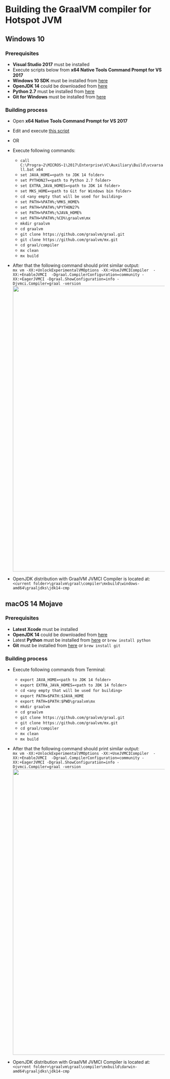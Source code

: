# Building the GraalVM compiler for Hotspot JVM

## Windows 10

### Prerequisites
- **Visual Studio 2017** must be installed 
- Execute scripts below from **x64 Native Tools Command Prompt for VS 2017**
- **Windows 10 SDK** must be installed from [here](https://go.microsoft.com/fwlink/p/?linkid=2120843)
- **OpenJDK 14** could be downloaded from [here](https://bell-sw.com/pages/downloads/?release=14.0.1+8)
- **Python 2.7** must be installed from [here](https://www.python.org/ftp/python/2.7.18/python-2.7.18.amd64.msi)
- **Git for Windows** must be installed from [here](https://git-scm.com/download/win)

### Building process 
- Open **x64 Native Tools Command Prompt for VS 2017**
- Edit and execute [this script](https://github.com/dredwardhyde/graalvm-building-instructions/blob/master/graal_script.bat)
- OR
- Execute following commands:
  - ```call C:\Progra~2\MICROS~1\2017\Enterprise\VC\Auxiliary\Build\vcvarsall.bat x64```
  - ```set JAVA_HOME=<path to JDK 14 folder>```
  - ```set PYTHON27=<path to Python 2.7 folder>```
  - ```set EXTRA_JAVA_HOMES=<path to JDK 14 folder>```
  - ```set MKS_HOME=<path to Git for Windows bin folder>```
  - ```cd <any empty that will be used for building>```
  - ```set PATH=%PATH%;%MKS_HOME%```
  - ```set PATH=%PATH%;%PYTHON27%```
  - ```set PATH=%PATH%;%JAVA_HOME%```
  - ```set PATH=%PATH%;%CD%\graalvm\mx```
  - ```mkdir graalvm```
  - ```cd graalvm```
  - ```git clone https://github.com/graalvm/graal.git```
  - ```git clone https://github.com/graalvm/mx.git```
  - ```cd graal/compiler```
  - ```mx clean```
  - ```mx build```

 - After that the following command should print similar output:  
    ```mx vm -XX:+UnlockExperimentalVMOptions -XX:+UseJVMCICompiler  -XX:+EnableJVMCI  -Dgraal.CompilerConfiguration=community -    XX:+EagerJVMCI -Dgraal.ShowConfiguration=info -Djvmci.Compiler=graal -version```  
      <img src="https://raw.githubusercontent.com/dredwardhyde/graalvm-building-instructions/master/win_result.png" width="900"/>  
  - OpenJDK distribution with GraalVM JVMCI Compiler is located at:  
  ```<current folder>\graalvm\graal\compiler\mxbuild\windows-amd64\graaljdks\jdk14-cmp```
  
  
## macOS 14 Mojave

### Prerequisites
- **Latest Xcode** must be installed 
- **OpenJDK 14** could be downloaded from [here](https://bell-sw.com/pages/downloads/?release=14.0.1+8)
- Latest **Python** must be installed from [here](https://www.python.org/downloads/mac-osx/) or ```brew install python```
- **Git** must be installed from [here](https://git-scm.com/download/mac) or ```brew install git```

### Building process 
- Execute following commands from Terminal:
  - ```export JAVA_HOME=<path to JDK 14 folder>```
  - ```export EXTRA_JAVA_HOMES=<path to JDK 14 folder>```
  - ```cd <any empty that will be used for building>```
  - ```export PATH=$PATH:$JAVA_HOME```
  - ```export PATH=$PATH:$PWD\graalvm\mx```
  - ```mkdir graalvm```
  - ```cd graalvm```
  - ```git clone https://github.com/graalvm/graal.git```
  - ```git clone https://github.com/graalvm/mx.git```
  - ```cd graal/compiler```
  - ```mx clean```
  - ```mx build```

 - After that the following command should print similar output:  
    ```mx vm -XX:+UnlockExperimentalVMOptions -XX:+UseJVMCICompiler  -XX:+EnableJVMCI  -Dgraal.CompilerConfiguration=community -    XX:+EagerJVMCI -Dgraal.ShowConfiguration=info -Djvmci.Compiler=graal -version```  
      <img src="https://raw.githubusercontent.com/dredwardhyde/graalvm-building-instructions/master/mac_result.png" width="900"/>  
  - OpenJDK distribution with GraalVM JVMCI Compiler is located at:  
  ```<current folder>\graalvm\graal\compiler\mxbuild\darwin-amd64\graaljdks\jdk14-cmp```
